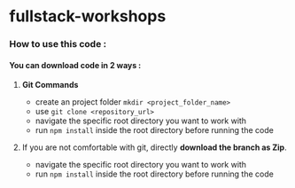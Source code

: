 # fullstack-workshops

### How to use this code :

#### You can **download code** in 2 ways  :

1. **Git Commands**
   - create an project folder `mkdir <project_folder_name>` 
   - use `git clone <repository_url>`
   - navigate the specific root directory you want to work with
   - run `npm install` inside the root directory before running the code

  

2. If you are not comfortable with git, directly **download the branch as Zip**.
   - navigate the specific root directory you want to work with
   - run `npm install` inside the root directory before running the code
